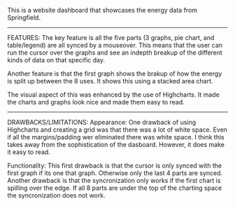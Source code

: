 This is a website dashboard that showcases the energy data from Springfield.

----
FEATURES:
The key feature is all the five parts (3 graphs, pie chart, and table/legend) are all
synced by a mouseover. This means that the user can run the cursor over the graphs and
see an indepth breakup of the different kinds of data on that specific day.

Another feature is that the first graph shows the brakup of how the energy is split up
between the 8 uses. It shows this using a stacked area chart. 

The visual aspect of this was enhanced by the use of Highcharts. It made the charts
and graphs look nice and made them easy to read. 

----
DRAWBACKS/LIMITATIONS:
Appearance: One drawback of using Highcharts and creating a grid was that there was a 
lot of white space. Even if all the margins/padding wer eliminated there was white space.
I think this takes away from the sophistication of the dasboard. However, it does make
it easy to read. 

Functionality: This first drawback is that the cursor is only synced with the first graph
if its one that graph. Otherwise only the last 4 parts are synced.
Another drawback is that the syncronization only works if the first chart is spilling over the edge.
If all 8 parts are under the top of the charting space the syncronization does not work. 
